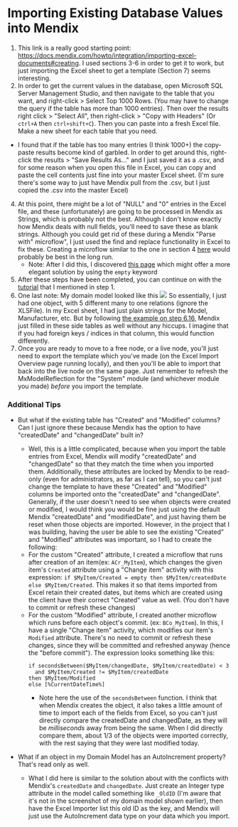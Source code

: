 # Importing Existing Database Values into Mendix

1. This link is a really good starting point:
https://docs.mendix.com/howto/integration/importing-excel-documents#creating. I used sections 3-6 in order to get it to work, but just importing the Excel sheet to get a template (Section 7) seems interesting.
3. In order to get the current values in the database, open Microsoft SQL Server Management Studio, and then navigate to the table that you want, and right-click > Select Top 1000 Rows. (You may have to change the query if the table has more than 1000 entries). Then over the results right click > "Select All", then right-click > "Copy with Headers" (Or `ctrl+A` then `ctrl+shift+C`). Then you can paste into a fresh Excel file. Make a new sheet for each table that you need.
  - I found that if the table has too many entries (I think 1000+) the copy-paste results become kind of garbled. In order to get around this, right-click the results > "Save Results As..." and I just saved it as a .csv, and for some reason when you open this file in Excel, you can copy and paste the cell contents just fine into your master Excel sheet. (I'm sure there's some way to just have Mendix pull from the .csv, but I just copied the .csv into the master Excel)
4. At this point, there might be a lot of "NULL" and "0" entries in the Excel file, and these (unfortunately) are going to be processed in Mendix as Strings, which is probably not the best. Although I don't know exactly how Mendix deals with null fields, you'll need to save these as blank strings. Although you could get rid of these during a Mendix "Parse with" microflow", I just used the find and replace functionality in Excel to fix these. Creating a microflow similar to the one in section 4 [here](https://docs.mendix.com/howto/integration/importing-excel-documents#creating) would probably be best in the long run.
   - Note: After I did this, I discovered [this page](https://docs.mendix.com/refguide/special-checks) which might offer a more elegant solution by using the `empty` keyword
5. After these steps have been completed, you can continue on with the [tutorial](https://docs.mendix.com/howto/integration/importing-excel-documents#creating) that I mentioned in step 1.
6. One last note: My domain model looked like this
![](images/domain-model.png)
So essentially, I just had one object, with 5 different many to one relations (ignore the XLSFile). In my Excel sheet, I had just plain strings for the Model, Manufacturer, etc. But by following [the example on step 6.16](https://docs.mendix.com/howto/integration/importing-excel-documents#creating), Mendix just filled in these side tables as well without any hiccups. I imagine that if you had foreign keys / indices in that column, this would function differently.
7. Once you are ready to move to a free node, or a live node, you'll just need to export the template which you've made (on the Excel Import Overview page running locally), and then you'll be able to import that back into the live node on the same page. Just remember to refresh the MxModelReflection for the "System" module (and whichever module you made) *before* you import the template.

### Additional Tips
- But what if the existing table has "Created" and "Modified" columns? Can I just ignore these because Mendix has the option to have "createdDate" and "changedDate" built in?
  - Well, this is a little complicated, because when you import the table entries from Excel, Mendix will modify "createdDate" and "changedDate" so that they match the time when you imported them. Additionally, these attributes are locked by Mendix to be read-only (even for administrators, as far as I can tell), so you can't just change the template to have these "Created" and "Modified" columns be imported onto the "createdDate" and "changedDate". Generally, if the user doesn't need to see when objects were created or modified, I would think you would be fine just using the default Mendix "createdDate" and "modifiedDate", and just having them be reset when those objects are imported. However, in the project that I was building, having the user be able to see the existing "Created" and "Modified" attributes was important, so I had to create the following:
  - For the custom "Created" attribute, I created a microflow that runs after creation of an item(ex: `ACr_MyItem`), which changes the given item's `Created` attribute using a "Change item" activity with this expression: `if $MyItem/Created = empty then $MyItem/createdDate else $MyItem/Created`. This makes it so that items imported from Excel retain their created dates, but items which are created using the client have their correct "Created" value as well. (You don't have to commit or refresh these changes)
  - For the custom "Modified" attribute, I created another microflow which runs before each object's commit. (ex: `BCo_MyItem`). In this, I have a single "Change item" activity, which modifies our item's `Modified` attribute. There's no need to commit or refresh these changes, since they will be committed and refreshed anyway (hence the "before commit"). The expression looks something like this:
    ```
    if secondsBetween($MyItem/changedDate, $MyItem/createdDate) < 3
      and $MyItem/Created != $MyItem/createdDate 
    then $MyItem/Modified
    else [%CurrentDateTime%]
    ```
    - Note here the use of the `secondsBetween` function. I think that when Mendix creates the object, it also takes a little amount of time to import each of the fields from Excel, so you can't just directly compare the createdDate and changedDate, as they will be *milliseconds* away from being the same. When I did directly compare them, about 1/3 of the objects were imported correctly, with the rest saying that they were last modified today.

- What if an object in my Domain Model has an AutoIncrement property? That's read only as well.
  - What I did here is similar to the solution about with the conflicts with Mendix's `createdDate` and `changedDate`. Just create an Integer type attribute in the model called something like `_OldID` (I'm aware that it's not in the screenshot of my domain model shown earlier), then have the Excel Importer list this old ID as the key, and Mendix will just use the AutoIncrement data type on your data which you import.
